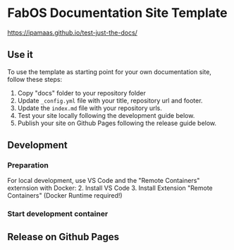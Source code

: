 # FabOS Documentation Site Template

https://ipamaas.github.io/test-just-the-docs/

## Use it

To use the template as starting point for your own documentation site, follow these steps:
1. Copy "docs" folder to your repository folder
2. Update ``_config.yml`` file with your title, repository url and footer.
3. Update the ``index.md`` file with your repository urls.
4. Test your site locally following the development guide below.
5. Publish your site on Github Pages following the release guide below.

## Development

### Preparation
For local development, use VS Code and the "Remote Containers" externsion with Docker:
2. Install VS Code
3. Install Extension "Remote Containers" (Docker Runtime required!)

### Start development container

## Release on Github Pages

